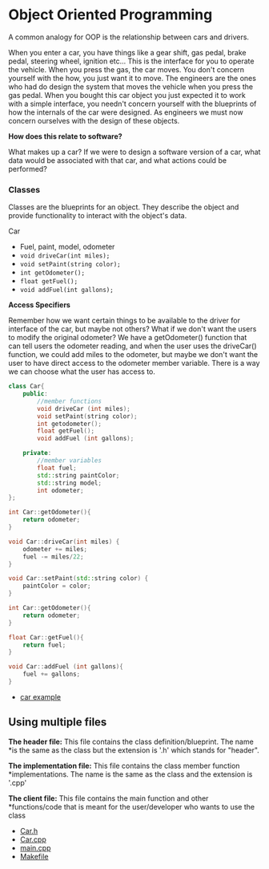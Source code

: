 # Object Oriented Programming

A common analogy for OOP is the relationship between cars and drivers.

When you enter a car, you have things like a gear shift, gas pedal, brake pedal,
steering wheel, ignition etc... This is the interface for you to operate the
vehicle. When you press the gas, the car moves. You don't concern yourself with
the how, you just want it to move. The engineers are the ones who had do design
the system that moves the vehicle when you press the gas pedal. When you bought
this car object you just expected it to work with a simple interface, you
needn't concern yourself with the blueprints of how the internals of the car
were designed. As engineers we must now concern ourselves with the design of
these objects.

**How does this relate to software?**

What makes up a car? If we were to design a software version of a car, what data
would be associated with that car, and what actions could be performed?

### Classes

Classes are the blueprints for an object. They describe the object and provide
functionality to interact with the object's data.

Car
- Fuel, paint, model, odometer
- `void driveCar(int miles);`
- `void setPaint(string color);`
- `int getOdometer();`
- `float getFuel();`
- `void addFuel(int gallons);`

**Access Specifiers**

Remember how we want certain things to be available to the driver for interface
of the car, but maybe not others? What if we don't want the users to modify the
original odometer? We have a getOdometer() function that can tell users the
odometer reading, and when the user uses the driveCar() function, we could add
miles to the odometer, but maybe we don't want the user to have direct access to
the odometer member variable. There is a way we can choose what the user has
access to.

```cpp
class Car{
    public:
        //member functions
        void driveCar (int miles);
        void setPaint(string color);
        int getodometer();
        float getFuel();
        void addFuel (int gallons);

    private:
        //member variables
        float fuel;
        std::string paintColor;
        std::string model;
        int odometer;
};
```

```cpp
int Car::getOdometer(){
    return odometer;
}

void Car::driveCar(int miles) {
    odometer += miles;
    fuel -= miles/22;
}

void Car::setPaint(std::string color) {
    paintColor = color;
}

int Car::getOdometer(){
    return odometer;
}

float Car::getFuel(){
    return fuel;
}

void Car::addFuel (int gallons){
    fuel += gallons;
}
```

- [car example](car_example.cpp)

## Using multiple files

**The header file:** This file contains the class definition/blueprint. The name
*is the same as the class but the extension is '.h' which stands for "header".

**The implementation file:** This file contains the class member function
*implementations. The name is the same as the class and the extension is '.cpp'

**The client file:** This file contains the main function and other
*functions/code that is meant for the user/developer who wants to use the class



- [Car.h](Car.h)
- [Car.cpp](Car.cpp)
- [main.cpp](main.cpp)
- [Makefile](Makefile)